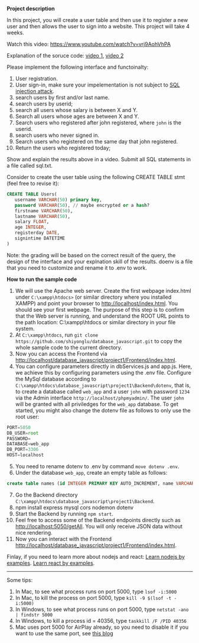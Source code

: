 **Project description**

In this project, you will create a user table and then use it to register a new user and then allows the user to sign into a website. This project will take 4 weeks. 

Watch this video: https://www.youtube.com/watch?v=vrj9AohVhPA

Explanation of the soruce code: [video 1](https://www.youtube.com/watch?v=XBJRBB14ijY), [video 2](https://www.youtube.com/watch?v=MaBphsJLrGY)

Please implement the following interface and functoinalty: 
1. User registration.
2. User sign-in, make sure your impelementation is not subject to [SQL injection attack](https://portswigger.net/support/using-sql-injection-to-bypass-authentication). 
3. search users by first and/or last name.
4. search users by userid;
5. search all users whose salary is between X and Y. 
6. Search all users whose ages are between X and Y.
7. Search users who registered after john registered, where ```john``` is the userid.
8. search users who never signed in.
9. Search users who registered on the same day that john registered. 
10. Return the users who registered today;

Show and explain the results above in a video. Submit all SQL statements in a file called sql.txt. 

Consider to create the user table using the following CREATE TABLE stmt (feel free to revise it): 


```SQL
CREATE TABLE Users(
   username VARCHAR(50) primary key,
   password VARCHAR(50), // maybe encrypted or a hash?
   firstname VARCHAR(50),
   lastname VARCHAR(50),
   salary FLOAT,
   age INTEGER,
   registerday DATE,
   signintime DATETIME
) 
```


Note: the grading will be based on the correct result of the query, the design of the interface and your explnation skill of the results. 
doenv is a file that you need to customize and rename it to .env to work.

**How to run the sample code**
1. We will use the Apache web server. Create the first webpage index.html under ```C:\xampp\htdocs>``` (or similar directory where you installed XAMPP) and point your browser to [http://localhost/index.html](http://localhost/index.html). You should see your first webpage. The purpose of this step is to confirm that the Web server is running, and understand the ROOT URL points to the path location: C:\xampp\htdocs or similar directory in your file system. 
2. At ```C:\xampp\htdocs```, run ```git clone https://github.com/shiyonglu/database_javascript.git``` to copy the whole sample code to the current directory.
3. Now you can access the Frontend via [http://localhost/database_javascript/project1/Frontend/index.html](http://localhost/database_javascript/project1/Frontend/index.html).
4. You can configure parameters directly in dbServices.js and app.js. Here, we achieve this by configuring parameters using the .env file. Configure the MySql database according to ```C:\xampp\htdocs\database_javascript\project1\Backend\dotenv```, that is, to create a database called ```web_app``` and a user ```john``` with password ```1234``` via the Admin interface ```http://localhost/phpmyadmin/```. The user ```john``` will be granted with all priviledges for the ```web_app``` database. To get started, you might also change the dotenv file as follows to only use the root user:
```javascript
PORT=5050
DB_USER=root
PASSWORD=
DATABASE=web_app
DB_PORT=3306
HOST=localhost
```
5. You need to rename dotenv to .env by command ```move dotenv .env```. 
6.  Under the database ```web_app```, create an empty table as follows: 
```SQL
create table names (id INTEGER PRIMARY KEY AUTO_INCREMENT, name VARCHAR(100), date_added DATE);
```
7. Go the Backend directory ```C:\xampp\htdocs\database_javascript\project1\Backend```.
8. npm install express mysql cors nodemon dotenv
9. Start the Backend by running ```npm start```.
10. Feel free to access some of the Backend endpoints directly such as [http://localhost:5050/getAll](http://localhost:5050/getAll). You will only receive JSON data without nice rendering. 
11. Now you can interact with the Frontend [http://localhost/database_javascript/project1/Frontend/index.html](http://localhost/database_javascript/project1/Frontend/index.html).

Finlay, if you need to learn more about nodejs and react: [Learn nodejs by examples](https://github.com/shiyonglu/database_javascript/tree/main/nodejs_examples). [Learn react by examples](https://github.com/shiyonglu/database_javascript/tree/main/react_examples). 

---------------------------------------
Some tips: 
1. In Mac, to see what process runs on port 5000, type ```lsof -i:5000```
3. In Mac, to kill the process on port 5000, type ```kill -9 $(lsof -t -i:5000)```
4. In Windows, to see what process runs on port 5000, type ```netstat -ano | findstr 5000```
5. In Windows, to kill a process id = 40356, type ```taskkill /F /PID 40356```
6. Mac uses port 5000 for AirPlay already, so you need to disable it if you want to use the same port, see [this blog](https://www.reddit.com/r/perl/comments/10p8p39/macos_port_5000_mystery_solved/)
   

